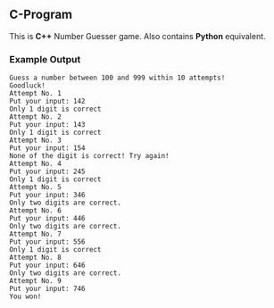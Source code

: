 ## C-Program
This is **C++** Number Guesser game. Also contains **Python** equivalent.
### Example Output
```
Guess a number between 100 and 999 within 10 attempts!
Goodluck!
Attempt No. 1
Put your input: 142
Only 1 digit is correct
Attempt No. 2
Put your input: 143
Only 1 digit is correct
Attempt No. 3
Put your input: 154
None of the digit is correct! Try again!
Attempt No. 4
Put your input: 245
Only 1 digit is correct
Attempt No. 5
Put your input: 346
Only two digits are correct.
Attempt No. 6
Put your input: 446
Only two digits are correct.
Attempt No. 7
Put your input: 556
Only 1 digit is correct
Attempt No. 8
Put your input: 646
Only two digits are correct.
Attempt No. 9
Put your input: 746
You won!
```
